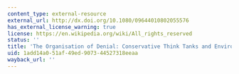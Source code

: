 ```yaml
---
content_type: external-resource
external_url: http://dx.doi.org/10.1080/09644010802055576
has_external_license_warning: true
license: https://en.wikipedia.org/wiki/All_rights_reserved
status: ''
title: 'The Organisation of Denial: Conservative Think Tanks and Environmental Skepticism'
uid: 1add14a0-51af-49ed-9073-44527318eeaa
wayback_url: ''
---
```

